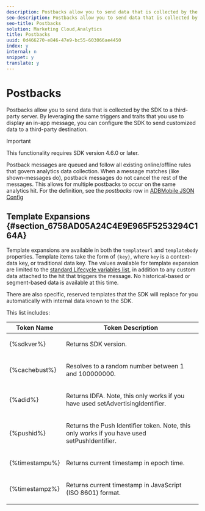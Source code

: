 ```yaml
---
description: Postbacks allow you to send data that is collected by the SDK to a third-party server. By leveraging the same triggers and traits that you use to display an in-app message, you can configure the SDK to send customized data to a third-party destination.
seo-description: Postbacks allow you to send data that is collected by the SDK to a third-party server. By leveraging the same triggers and traits that you use to display an in-app message, you can configure the SDK to send customized data to a third-party destination.
seo-title: Postbacks
solution: Marketing Cloud,Analytics
title: Postbacks
uuid: 0d466270-e846-47e9-bc55-603066ae4450
index: y
internal: n
snippet: y
translate: y
---
```


# Postbacks

Postbacks allow you to send data that is collected by the SDK to a third-party server. By leveraging the same triggers and traits that you use to display an in-app message, you can configure the SDK to send customized data to a third-party destination.

>[!IMPORTANT]
>
>This functionality requires SDK version 4.6.0 or later.

Postback messages are queued and follow all existing online/offline rules that govern analytics data collection. When a message matches (like shown-messages do), postback messages do not cancel the rest of the messages. This allows for multiple postbacks to occur on the same analytics hit. For the definition, see the *postbacks* row in [ADBMobile JSON Config](../../configuration/json_config/json_config.md#concept_105FBD9EBABE4B21BD7D49687AB2D5BA)

## Template Expansions {#section_6758AD05A24C4E9E965F5253294C164A}

Template expansions are available in both the `templateurl` and `templatebody` properties. Template items take the form of `{key}`, where `key` is a context-data key, or traditional data key. The values available for template expansion are limited to the [standard Lifecycle variables list](https://marketing.adobe.com/resources/help/en_US/mobile/ios/metrics.html), in addition to any custom data attached to the hit that triggers the message. No historical-based or segment-based data is available at this time.

There are also specific, reserved templates that the SDK will replace for you automatically with internal data known to the SDK.

This list includes: 

<table id="table_38E463568634440CA72552A6C80168AD"> 
 <thead> 
  <tr> 
   <th colname="col1" class="entry"> Token Name </th> 
   <th colname="col2" class="entry"> Token Description </th> 
  </tr> 
 </thead>
 <tbody> 
  <tr> 
   <td colname="col1"> <p> <span class="codeph"> {%sdkver%}</span> </p> </td> 
   <td colname="col2"> <p>Returns SDK version. </p> </td> 
  </tr> 
  <tr> 
   <td colname="col1"> <p> <span class="codeph"> {%cachebust%}</span> </p> </td> 
   <td colname="col2"> <p>Resolves to a random number between 1 and 100000000. </p> </td> 
  </tr> 
  <tr> 
   <td colname="col1"> <p> <span class="codeph"> {%adid%}</span> </p> </td> 
   <td colname="col2"> <p>Returns IDFA.
     <!-- and Advertiser ID for Android--> Note, this only works if you have used <span class="codeph"> setAdvertisingIdentifier</span>. </p> </td> 
  </tr> 
  <tr> 
   <td colname="col1"> <p> <span class="codeph"> {%pushid%}</span> </p> </td> 
   <td colname="col2"> <p>Returns the Push Identifier token. Note, this only works if you have used <span class="codeph"> setPushIdentifier</span>. </p> </td> 
  </tr> 
  <tr> 
   <td colname="col1"> <p> <span class="codeph"> {%timestampu%}</span> </p> </td> 
   <td colname="col2"> <p>Returns current timestamp in epoch time. </p> </td> 
  </tr> 
  <tr> 
   <td colname="col1"> <p> <span class="codeph"> {%timestampz%}</span> </p> </td> 
   <td colname="col2"> <p>Returns current timestamp in JavaScript (ISO 8601) format. </p> </td> 
  </tr> 
 </tbody> 
</table>

